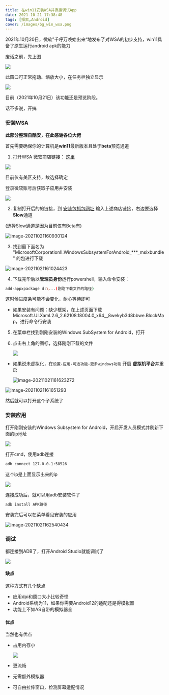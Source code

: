 ```yaml
---
title: 在win11安装WSA并直接调试App
date: 2021-10-21 17:38:48
tags: [探索,Android]
cover: /images/bg_win_wsa.png
---
```


2021年10月20日，微软”千呼万唤始出来“地发布了对WSA的初步支持，win11具备了原生运行android apk的能力

废话之前，先上图

![](https://web.funnysaltyfish.fun/temp_img/202110211723184.png)

此窗口可正常拖动、缩放大小，在任务栏独立显示

![](https://web.funnysaltyfish.fun/temp_img/202110211724861.png)

目前（2021年10月21日）该功能还是预览阶段。

话不多说，开搞



### 安装WSA

**此部分整理自酷安，在此感谢各位大佬**

首先需要确保你的计算机是**win11**最新版本且处于**beta**预览通道



1. 打开WSA 微软商店链接： [这里](https://www.microsoft.com/store/productId/9P3395VX91NR)

![](https://web.funnysaltyfish.fun/temp_img/202110211724051.png)

目前仅有美区支持，故选择确定

登录微软账号后获取子应用并安装

![](https://web.funnysaltyfish.fun/temp_img/202110211725505.png)

2. 复制打开后的的链接，到 [安装包抓包网址](https://store.rg-adguard.net/) 输入上述商店链接，右边要选择**Slow**通道

(选择Slow通道是因为目前仅有Beta有)

![image-20211021160930124](https://web.funnysaltyfish.fun/temp_img/202110211725673.png)

3. 找到最下面名为
   "MicrosoftCorporationII.WindowsSubsystemForAndroid_\*\*\*_msixbundle" 的包进行下载

![image-20211021161024423](https://web.funnysaltyfish.fun/temp_img/202110211725898.png)



4. 下载完毕后以**管理员身份**运行powershell，输入命令安装：

```bash
add-appxpackage d:\...(刚刚下载文件的路径)
```

这时候进度条可能不会变化，耐心等待即可

- 如果安装有问题：缺少框架，在上述页面下载Microsoft.UI.Xaml.2.6_2.62108.18004.0_x64__8wekyb3d8bbwe.BlockMap，进行命令行安装

5. 在菜单栏找到刚刚安装的Windows SubSystem for Android，打开

6. 点击右上角的图标，选择刚刚下载的文件

   ![](https://web.funnysaltyfish.fun/temp_img/202110211725630.png)

- 如果说未虚拟化，在`设置-应用-可选功能-更多windows功能` 开启 **虚拟机平台**并重启

  ![image-20211021161623272](https://web.funnysaltyfish.fun/temp_img/202110211725774.png)

![image-20211021161651293](https://web.funnysaltyfish.fun/temp_img/202110211725363.png)

然后就可以打开这个子系统了



### 安装应用

打开刚刚安装的Windows Subsystem for Android，开启开发人员模式并刷新下面的ip地址

![](https://web.funnysaltyfish.fun/temp_img/202110211725181.png)

打开cmd，使用adb连接

```bash
adb connect 127.0.0.1:58526
```

这个ip是上面显示出来的ip

![](https://web.funnysaltyfish.fun/temp_img/Snipaste_2021-10-21_15-34-38.png)

连接成功后，就可以用adb安装软件了

```bash
adb install APK路径
```

安装完后可以在菜单看见安装的应用

![image-20211021162540434](https://web.funnysaltyfish.fun/temp_img/202110211725576.png)



### 调试

都连接到ADB了，打开Android Studio就能调试了

![](https://web.funnysaltyfish.fun/temp_img/202110211725493.png)



#### 缺点

这种方式有几个缺点

- 应用dpi和窗口大小比较奇怪
- Android系统为11，如果你需要Android12的适配还是得模拟器
- 功能上不如AS自带的模拟器全



#### 优点

当然也有优点

- 占用内存小

  ![](https://web.funnysaltyfish.fun/temp_img/202110211725987.png)

- 更流畅
- 无需额外模拟器
- 可自由拉伸窗口，检测屏幕适配情况



